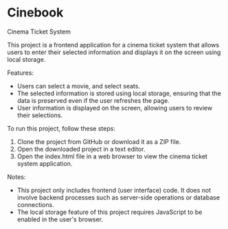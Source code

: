 # Cinebook
Cinema Ticket System

This project is a frontend application for a cinema ticket system that allows users to enter their selected information and displays it on the screen using local storage.

Features:
- Users can select a movie, and select seats.
- The selected information is stored using local storage, ensuring that the data is preserved even if the user refreshes the page.
- User information is displayed on the screen, allowing users to review their selections.

To run this project, follow these steps:

1. Clone the project from GitHub or download it as a ZIP file.
2. Open the downloaded project in a text editor.
3. Open the index.html file in a web browser to view the cinema ticket system application.

Notes:
- This project only includes frontend (user interface) code. It does not involve backend processes such as server-side operations or database connections.
- The local storage feature of this project requires JavaScript to be enabled in the user's browser.

